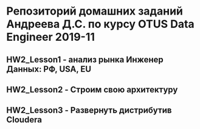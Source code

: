 # Репозиторий домашних заданий Андреева Д.С. по курсу OTUS Data Engineer 2019-11

## HW2_Lesson1 - анализ рынка Инженер Данных: РФ, USA, EU

## HW2_Lesson2 - Строим свою архитектуру

## HW2_Lesson3 - Развернуть дистрибутив Cloudera
